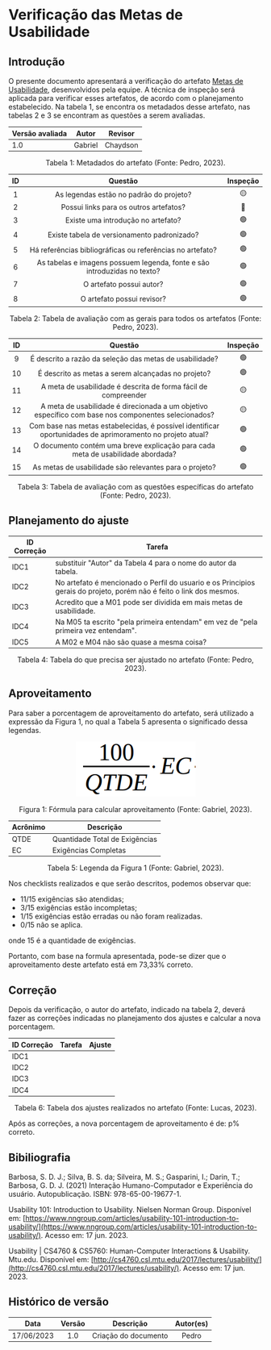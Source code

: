 # Verificação das Metas de Usabilidade

## Introdução

O presente documento apresentará a verificação do artefato [Metas de Usabilidade](../../analise-de-requisitos/metasUsabilidade.md), desenvolvidos pela equipe. A técnica de inspeção será aplicada para verificar esses artefatos, de acordo com o planejamento estabelecido. Na tabela 1, se encontra os metadados desse artefato, nas tabelas 2 e 3 se encontram as questões a serem avaliadas.

<center>

| Versão avaliada | Autor   | Revisor  |
| ---------------- | ------- | -------- |
| 1.0              | Gabriel | Chaydson |

</center>

<div style="text-align: center">
<p> Tabela 1: Metadados do artefato (Fonte: Pedro, 2023). </p>
</div>

| ID |                                 Questão                                 | Inspeção |
| :-: | :-----------------------------------------------------------------------: | :--------: |
| 1 |                 As legendas estão no padrão do projeto?                 |     🟡     |
| 2 |                  Possui links para os outros artefatos?                  |     🔴     |
| 3 |                   Existe uma introdução no artefato?                   |     🟢     |
| 4 |                Existe tabela de versionamento padronizado?                |     🟢     |
| 5 |      Há referências bibliográficas ou referências no artefato?      |     🟢     |
| 6 | As tabelas e imagens possuem legenda, fonte e são introduzidas no texto? |     🟢     |
| 7 |                         O artefato possui autor?                         |     🟢     |
| 8 |                        O artefato possui revisor?                        |     🟢     |

<div style="text-align: center">
<p> Tabela 2: Tabela de avaliação com as gerais para todos os artefatos (Fonte: Pedro, 2023). </p>
</div>

| ID |                                                  Questão                                                  | Inspeção |
| :-: | :---------------------------------------------------------------------------------------------------------: | :--------: |
| 9 |                         É descrito a razão da seleção das metas de usabilidade?                         |     🟢     |
| 10 |                            É descrito as metas a serem alcançadas no projeto?                            |     🟢     |
| 11 |                      A meta de usabilidade é descrita de forma fácil de compreender                      |     🟡     |
| 12 |   A meta de usabilidade é direcionada a um objetivo específico com base nos componentes selecionados?   |     🟡     |
| 13 | Com base nas metas estabelecidas, é possível identificar oportunidades de aprimoramento no projeto atual? |     🟢     |
| 14 |             O documento contém uma breve explicação para cada meta de usabilidade abordada?             |     🟢     |
| 15 |                           As metas de usabilidade são relevantes para o projeto?                           |     🟢     |

<div style="text-align: center">
<p> Tabela 3: Tabela de avaliação com as questões específicas do artefato (Fonte: Pedro, 2023). </p>
</div>

## Planejamento do ajuste

| ID Correção | Tarefa                                                                                                                   |
| ------------- | ------------------------------------------------------------------------------------------------------------------------ |
| IDC1          | substituir "Autor" da Tabela 4 para o nome do autor da tabela.                                                           |
| IDC2          | No artefato é mencionado o Perfil do usuario e os Principios gerais do projeto, porém não é feito o link dos mesmos. |
| IDC3          | Acredito que a M01 pode ser dividida em mais metas de usabilidade.                                                       |
| IDC4          | Na M05 ta escrito "pela primeira entendam" em vez de "pela primeira vez entendam".                                       |
| IDC5          | A M02 e M04 não são quase a mesma coisa?                                                                               |

<div style="text-align: center">
<p> Tabela 4: Tabela do que precisa ser ajustado no artefato (Fonte: Pedro, 2023). </p>
</div>

## Aproveitamento

Para saber a porcentagem de aproveitamento do artefato, será utilizado a expressão da Figura 1, no qual a Tabela 5 apresenta o significado dessa legendas.

<center>

<img src="../../../images/formulaCalculoAproveitamento.png"  alt="legenda da fórmula da figura 1"/>
<div style="text-align: center">

<p> Figura 1: Fórmula para calcular aproveitamento (Fonte: Gabriel, 2023). </p>
</div>

| Acrônimo | Descrição                     |
| --------- | ------------------------------- |
| QTDE      | Quantidade Total de Exigências |
| EC        | Exigências Completas           |

<div style="text-align: center">
<p> Tabela 5: Legenda da Figura 1 (Fonte: Gabriel, 2023). </p>
</div>

</center>

Nos checklists realizados e que serão descritos, podemos observar que:

- 11/15 exigências são atendidas;
- 3/15 exigências estão incompletas;
- 1/15 exigências estão erradas ou não foram realizadas.
- 0/15 não se aplica.

onde 15 é a quantidade de exigências.

Portanto, com base na formula apresentada, pode-se dizer que o aproveitamento deste artefato está em 73,33% correto.

## Correção

Depois da verificação, o autor do artefato, indicado na tabela 2, deverá fazer as correções indicadas no planejamento dos ajustes e calcular a nova porcentagem.

<center>

| ID Correção | Tarefa | Ajuste |
| ------------- | ------ | ------ |
| IDC1          |        |        |
| IDC2          |        |        |
| IDC3          |        |        |
| IDC4          |        |        |

</center>
<!-- Atualizar histórico de versão, após corrigir. -->

<div style="text-align: center">
<p> Tabela 6: Tabela dos ajustes realizados no artefato (Fonte: Lucas, 2023). </p>
</div>

Após as correções, a nova porcentagem de aproveitamento é de: p% correto.

## Bibiliografia

Barbosa, S. D. J.; Silva, B. S. da; Silveira, M. S.; Gasparini, I.; Darin, T.; Barbosa, G. D. J. (2021) Interação Humano-Computador e Experiência do usuário. Autopublicação. ISBN: 978-65-00-19677-1.

Usability 101: Introduction to Usability. Nielsen Norman Group. Disponível em: [https://www.nngroup.com/articles/usability-101-introduction-to-usability/](https://www.nngroup.com/articles/usability-101-introduction-to-usability/). Acesso em: 17 jun. 2023.

‌Usability | CS4760 & CS5760: Human-Computer Interactions & Usability. Mtu.edu. Disponível em: [http://cs4760.csl.mtu.edu/2017/lectures/usability/](http://cs4760.csl.mtu.edu/2017/lectures/usability/). Acesso em: 17 jun. 2023.

## Histórico de versão

|    Data    | Versão |      Descrição      | Autor(es) |
| :--------: | :-----: | :--------------------: | :-------: |
| 17/06/2023 |   1.0   | Criação do documento |   Pedro   |

